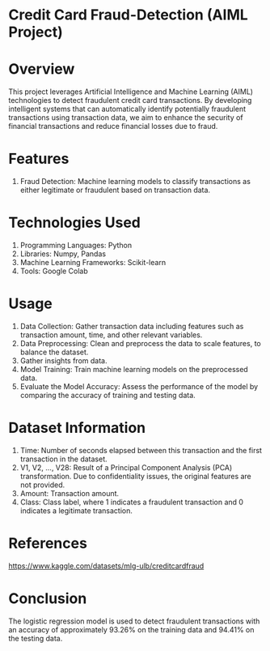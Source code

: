 # Credit Card Fraud-Detection (AIML Project)

# Overview
This project leverages Artificial Intelligence and Machine Learning (AIML) technologies to detect fraudulent credit card transactions. By developing intelligent systems that can automatically identify potentially fraudulent transactions using transaction data, we aim to enhance the security of financial transactions and reduce financial losses due to fraud.

# Features
1. Fraud Detection: Machine learning models to classify transactions as either legitimate or fraudulent based on transaction data.

# Technologies Used
1. Programming Languages: Python
2. Libraries: Numpy, Pandas
3. Machine Learning Frameworks: Scikit-learn
4. Tools: Google Colab

# Usage
1. Data Collection: Gather transaction data including features such as transaction amount, time, and other relevant variables.
2. Data Preprocessing: Clean and preprocess the data to scale features, to balance the dataset.
3. Gather insights from data.
4. Model Training: Train machine learning models on the preprocessed data.
5. Evaluate the Model Accuracy: Assess the performance of the model by comparing the accuracy of training and testing data.

# Dataset Information
1. Time: Number of seconds elapsed between this transaction and the first transaction in the dataset.
2. V1, V2, ..., V28: Result of a Principal Component Analysis (PCA) transformation. Due to confidentiality issues, the original features are not provided.
3. Amount: Transaction amount.
4. Class: Class label, where 1 indicates a fraudulent transaction and 0 indicates a legitimate transaction.

# References
https://www.kaggle.com/datasets/mlg-ulb/creditcardfraud

# Conclusion
The logistic regression model is used to detect fraudulent transactions with an accuracy of approximately 93.26% on the training data and 94.41% on the testing data.
